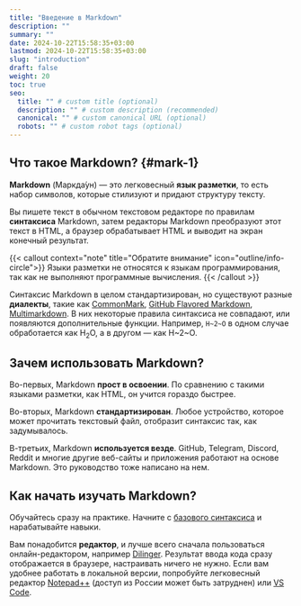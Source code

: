 ```yaml
---
title: "Введение в Markdown"
description: ""
summary: ""
date: 2024-10-22T15:58:35+03:00
lastmod: 2024-10-22T15:58:35+03:00
slug: "introduction"
draft: false
weight: 20
toc: true
seo:
  title: "" # custom title (optional)
  description: "" # custom description (recommended)
  canonical: "" # custom canonical URL (optional)
  robots: "" # custom robot tags (optional)
---
```


## Что такое Markdown? {#mark-1}

**Markdown** (Маркда́ун) — это легковесный **язык разметки**, то есть набор символов, которые стилизуют и придают структуру тексту.

Вы пишете текст в обычном текстовом редакторе по правилам **синтаксиса** Markdown, затем редакторы Markdown
преобразуют этот текст в HTML, а браузер обрабатывает HTML и выводит на экран конечный результат.

{{< callout context="note" title="Обратите внимание" icon="outline/info-circle">}}
Языки разметки не относятся к языкам программирования, так как не выполняют программные вычисления.
{{< /callout >}}

Синтаксис Markdown в целом стандартизирован, но существуют разные **диалекты**, такие как [CommonMark](https://commonmark.org/), [GitHub Flavored Markdown](https://github.github.com/gfm/), [Multimarkdown](https://fletcherpenney.net/multimarkdown/). В них некоторые правила синтаксиса не совпадают, или появляются дополнительные функции. Например, `H~2~O` в одном случае обработается как H<sub>2</sub>O, а в другом — как H~2~O.

## Зачем использовать Markdown?

Во-первых, Markdown **прост в освоении**. По сравнению с такими языками разметки, как HTML, он учится гораздо быстрее.

Во-вторых, Markdown **стандартизирован**. Любое устройство, которое может прочитать текстовый файл, отобразит синтаксис так, как
задумывалось.

В-третьих, Markdown **используется везде**. GitHub, Telegram, Discord, Reddit и многие другие веб-сайты и приложения работают на основе Markdown. Это руководство тоже написано на нем.

## Как начать изучать Markdown?

Обучайтесь сразу на практике. Начните с [базового синтаксиса](../basic-syntax) и нарабатывайте навыки.

Вам понадобится **редактор**, и лучше всего сначала пользоваться онлайн-редактором, например [Dilinger](https://dillinger.io/). Результат ввода кода сразу отображается
в браузере, настраивать ничего не нужно. Если вам удобнее работать в локальной версии, попробуйте легковесный редактор [Notepad++](https://notepad-plus-plus.org/downloads/) (доступ из России может быть затруднен) или [VS Code](https://code.visualstudio.com/).